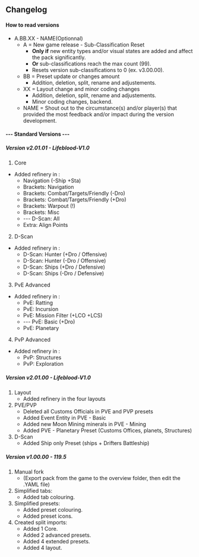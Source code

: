 ## Changelog

#### How to read versions
- A.BB.XX - NAME(Optionnal)
	- A	= New game release - Sub-Classification Reset
		- **Only if** new entity types and/or visual states are added and affect the pack significantly.
        - **Or** sub-classifications reach the max count (99).
		- Resets version sub-classifications to 0 (ex. v3.00.00).
	- BB = Preset update or changes amount
		- Addition, deletion, split, rename and adjustements.
	- XX = Layout change and minor coding changes
		- Addition, deletion, split, rename and adjustements.
        - Minor coding changes, backend.
	- NAME = Shout out to the circumstance(s) and/or player(s) that provided the most feedback and/or impact during the version development.

#### --- Standard Versions ---

##### Version v2.01.01 - Lifeblood-V1.0
1. Core
  - Added refinery in :
    - Navigation (-Ship +Sta)
    - Brackets: Navigation
    - Brackets: Combat/Targets/Friendly (-Dro)
    - Brackets: Combat/Targets/Friendly (+Dro)
    - Brackets: Warpout (!)
    - Brackets: Misc
    - --- D-Scan: All
    - Extra: Align Points
2. D-Scan
  - Added refinery in :
    - D-Scan: Hunter (+Dro / Offensive)
    - D-Scan: Hunter (-Dro / Offensive)
    - D-Scan: Ships (+Dro / Defensive)
    - D-Scan: Ships (-Dro / Defensive)
3. PvE Advanced
  - Added refinery in :
    - PvE: Ratting
    - PvE: Incursion
    - PvE: Mission Filter (+LCO +LCS)
    - --- PvE: Basic (+Dro)
    - PvE: Planetary
4. PvP Advanced
  - Added refinery in :
    - PvP: Structures
    - PvP: Exploration

##### Version v2.01.00 - Lifeblood-V1.0
1. Layout
	- Added refinery in the four layouts
2. PVE/PVP
	- Deleted all Customs Officials in PVE and PVP presets
	- Added Event Entity in PVE - Basic
	- Added new Moon Mining minerals in PVE - Mining
	- Added PVE - Planetary Preset (Customs Offices, planets, Structures)
3. D-Scan
	- Added Ship only Preset (ships + Drifters Battleship)

##### Version v1.00.00 - 119.5
1. Manual fork
	- (Export pack from the game to the overview folder, then edit the .YAML file)
2. Simplified tabs:
	- Added tab colouring.
3. Simplified presets:
	- Added preset colouring.
	- Added preset icons.
4. Created split imports:
	- Added 1 Core.
	- Added 2 advanced presets.
	- Added 4 extended presets.
	- Added 4 layout.